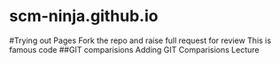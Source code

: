 # scm-ninja.github.io
#Trying out Pages
Fork the repo and raise full request for review
This is famous code
##GIT comparisions
Adding GIT Comparisions Lecture
